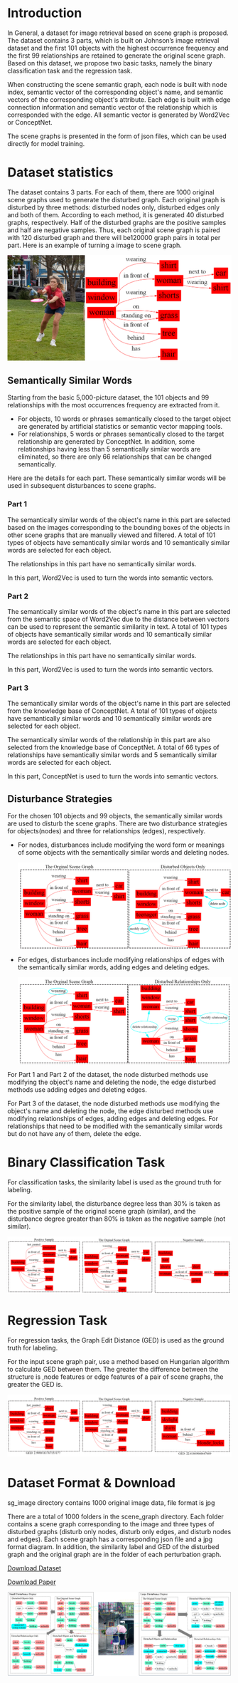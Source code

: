 # Introduction

In General, a dataset for image retrieval based on scene graph is proposed. The dataset contains 3 parts, which is built on Johnson’s image retrieval dataset and the first 101 objects with the highest occurrence frequency and the first 99 relationships are retained to generate the original scene graph. Based on this dataset, we propose two basic tasks, namely the binary classification task and the regression task.  

When constructing the scene semantic graph, each node is built with node index,  semantic vector of the corresponding object's name,  and semantic vectors of the corresponding object's attribute.  Each edge is built with edge connection information and semantic vector of the relationship which is corresponded with the edge. All semantic vector is generated by Word2Vec or ConceptNet. 

The scene graphs is presented in the form of json files, which can be used directly for model training.

# Dataset statistics

The dataset contains 3 parts. For each of them, there are 1000 original scene graphs used to generate the disturbed graph. Each original graph is disturbed by three methods: disturbed nodes only, disturbed edges only and both of them. According to each method, it is generated 40 disturbed graphs, respectively. Half of the disturbed graphs are the positive samples and half are negative samples. Thus, each original scene graph is paired with 120 disturbed graph and there will be120000 graph pairs in total per part. Here is an example of turning a image to scene graph.

![](res/example.png)

## Semantically Similar Words

Starting from the basic 5,000-picture dataset, the 101 objects and 99 relationships with the most occurrences frequency are extracted from it.

- For objects, 10 words or phrases semantically closed to the target object are generated by artificial statistics or semantic vector mapping tools.
- For relationships, 5 words or phrases semantically closed to the target relationship are generated by ConceptNet. In addition, some relationships having less than 5 semantically similar words are eliminated, so there are only 66 relationships that can be changed semantically. 

Here are the details for each part. These semantically similar words will be used in subsequent disturbances to scene graphs.

### Part 1

The semantically similar words of the object's name in this part are selected based on the images corresponding to the bounding boxes of the objects in other scene graphs that are manually viewed and filtered. A total of 101 types of objects have semantically similar words and 10 semantically similar words are selected for each object.

The relationships in this part have no  semantically similar words.

In this part, Word2Vec is used to turn the words into semantic vectors.

### Part 2

The semantically similar words of the object's name in this part are selected from the semantic space of Word2Vec due to the distance between vectors can be used to represent the semantic similarity in text. A total of 101 types of objects have semantically similar words and 10 semantically similar words are selected for each object.

The relationships in this part have no  semantically similar words.

In this part, Word2Vec is used to turn the words into semantic vectors.

### Part 3

The semantically similar words of the object's name in this part are selected from the knowledge base of ConceptNet.  A total of 101 types of objects have semantically similar words and 10 semantically similar words are selected for each object.

The semantically similar words of the relationship in this part are also selected from the knowledge base of ConceptNet. A total of 66 types of relationships have semantically similar words and 5 semantically similar words are selected for each object. 

In this part, ConceptNet is used to turn the words into semantic vectors.

## Disturbance Strategies

For the chosen 101 objects and 99 objects, the semantically similar words are used to disturb the scene graphs. There are two disturbance strategies for objects(nodes) and three for relationships (edges), respectively.

- For nodes, disturbances include modifying the word form or meanings of some objects with the semantically similar words and deleting nodes.

  ![](res/obj_only.png)

- For edges, disturbances include modifying relationships of edges with the semantically similar words, adding edges and deleting edges. 

  ![](res/rela_only.png)

For Part 1 and Part 2 of the dataset, the node disturbed methods use modifying the object's name and deleting the node, the edge disturbed methods use adding edges and deleting edges.

For Part 3 of the dataset,  the node disturbed methods use modifying the object's name and deleting the node, the edge disturbed methods use  modifying relationships of edges, adding edges and deleting edges. For relationships that need to be modified with the semantically similar words but do not have any of them, delete the edge.

# Binary Classification Task

For classification tasks, the similarity label is used as the ground truth for labeling.

For the similarity label, the disturbance degree less than 30% is taken as the positive sample of the original scene graph (similar), and the disturbance degree greater than 80% is taken as the negative sample (not similar). 

![](res/binary.png)



#   Regression Task

For regression tasks, the  Graph Edit Distance (GED) is used as the ground truth for labeling.

For the input scene graph pair, use a method based on Hungarian algorithm to calculate GED between them. The greater the difference between the structure is ,node features or edge features of a pair of scene graphs, the greater the GED is.

![](res/regresion.png)



# Dataset Format & Download

sg_image directory contains 1000 original image data, file format is jpg

There are a total of 1000 folders in the scene_graph directory. Each folder contains a scene graph corresponding to the image and three types of disturbed graphs (disturb only nodes, disturb only edges, and disturb nodes and edges).  Each scene graph has a corresponding json file and a jpg format diagram. In addition, the similarity label and GED of the disturbed graph and the original graph are in the folder of each perturbation graph.

[Download Dataset]()

[Download Paper]()



![](res/main_figure_1.jpg)
